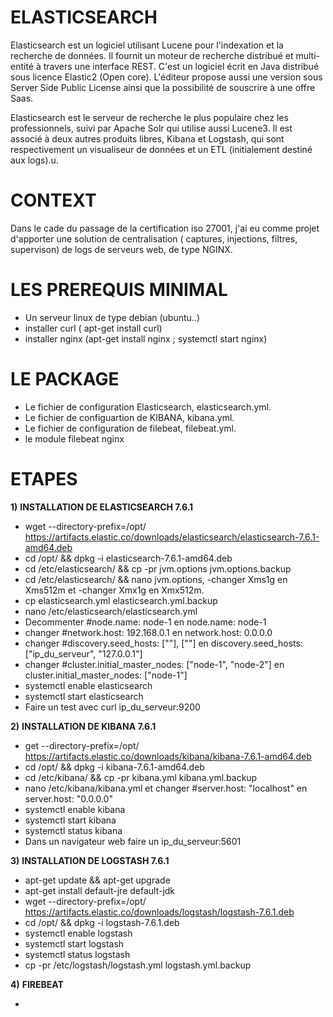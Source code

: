 
# ELASTICSEARCH

Elasticsearch est un logiciel utilisant Lucene pour l'indexation et la recherche de données. Il fournit un moteur de recherche distribué et multi-entité à travers une interface REST. C'est un logiciel écrit en Java distribué sous licence Elastic2 (Open core). L'éditeur propose aussi une version sous Server Side Public License ainsi que la possibilité de souscrire à une offre Saas.

Elasticsearch est le serveur de recherche le plus populaire chez les professionnels, suivi par Apache Solr qui utilise aussi Lucene3. Il est associé à deux autres produits libres, Kibana et Logstash, qui sont respectivement un visualiseur de données et un ETL (initialement destiné aux logs).u.

# CONTEXT

Dans le cade du passage de la certification iso 27001, j'ai eu comme projet d'apporter une solution de centralisation ( captures, injections, filtres, supervison) de logs de serveurs web, de type NGINX.

# LES PREREQUIS MINIMAL

  * Un serveur linux de type debian (ubuntu..)
  * installer curl ( apt-get install curl)
  * installer nginx (apt-get install nginx ; systemctl start nginx)

# LE PACKAGE

  * Le fichier de configuration Elasticsearch, elasticsearch.yml.
  * Le fichier de configuartion de KIBANA, kibana.yml.
  * Le fichier de configuration de filebeat, filebeat.yml. 
  * le module filebeat nginx

# ETAPES
 
 __1)__ __INSTALLATION DE ELASTICSEARCH 7.6.1__  
 
   *  wget --directory-prefix=/opt/ https://artifacts.elastic.co/downloads/elasticsearch/elasticsearch-7.6.1-amd64.deb
   *  cd /opt/ && dpkg -i elasticsearch-7.6.1-amd64.deb
   *  cd /etc/elasticsearch/ && cp -pr jvm.options jvm.options.backup
   *  cd /etc/elasticsearch/ && nano jvm.options, -changer Xms1g en Xms512m et -changer Xmx1g en Xmx512m.
   *  cp elasticsearch.yml elasticsearch.yml.backup
   *  nano /etc/elasticsearch/elasticsearch.yml 
   *  Decommenter #node.name: node-1 en node.name: node-1
   *  changer #network.host: 192.168.0.1 en network.host: 0.0.0.0
   *  changer #discovery.seed_hosts: [""], [""] en discovery.seed_hosts: ["ip_du_serveur", "127.0.0.1"]
   *  changer #cluster.initial_master_nodes: ["node-1", "node-2"] en cluster.initial_master_nodes: ["node-1"] 
   *  systemctl enable elasticsearch
   *  systemctl start elasticsearch
   *  Faire un test avec curl ip_du_serveur:9200


 
 __2)__ __INSTALLATION DE KIBANA 7.6.1__
   
   *  get --directory-prefix=/opt/ https://artifacts.elastic.co/downloads/kibana/kibana-7.6.1-amd64.deb
   *  cd /opt/ && dpkg -i kibana-7.6.1-amd64.deb
   *  cd /etc/kibana/ && cp -pr kibana.yml kibana.yml.backup
   *  nano /etc/kibana/kibana.yml et changer #server.host: "localhost" en server.host: "0.0.0.0"
   *  systemctl enable kibana
   *  systemctl start kibana
   *  systemctl status kibana
   *  Dans un navigateur web faire un ip_du_serveur:5601
 
 __3)__  __INSTALLATION DE LOGSTASH 7.6.1__
 
   * apt-get update && apt-get upgrade
   * apt-get install default-jre default-jdk
   * wget --directory-prefix=/opt/ https://artifacts.elastic.co/downloads/logstash/logstash-7.6.1.deb 
   * cd /opt/ && dpkg -i logstash-7.6.1.deb
   * systemctl enable logstash
   * systemctl start logstash
   * systemctl status logstash
   * cp -pr /etc/logstash/logstash.yml logstash.yml.backup

 __4)__  __FIREBEAT__
 
   *  
  
